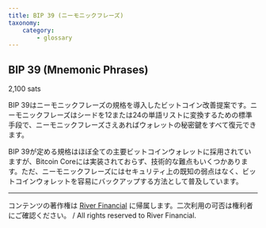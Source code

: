 ```yaml
---
title: BIP 39 (ニーモニックフレーズ)
taxonomy:
    category:
        - glossary
---
```


## BIP 39 (Mnemonic Phrases)
2,100 sats

BIP 39はニーモニックフレーズの規格を導入したビットコイン改善提案です。ニーモニックフレーズはシードを12または24の単語リストに変換するための標準手段で、ニーモニックフレーズさえあればウォレットの秘密鍵をすべて復元できます。

BIP 39が定める規格はほぼ全ての主要ビットコインウォレットに採用されていますが、Bitcoin Coreには実装されておらず、技術的な難点もいくつかあります。ただ、ニーモニックフレーズにはセキュリティ上の既知の弱点はなく、ビットコインウォレットを容易にバックアップする方法として普及しています。

---
コンテンツの著作権は [River Financial](https://river.com/) に帰属します。二次利用の可否は権利者にご確認ください。 / All rights reserved to River Financial.
